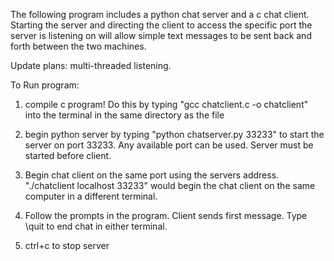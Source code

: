 The following program includes a python chat server and a c chat client. Starting the server and directing the client to access the specific port the server is listening on will allow simple text messages to be sent back and forth between the two machines.

Update plans:
	multi-threaded listening. 


To Run program:
1. compile c program! Do this by typing "gcc chatclient.c -o chatclient" into the terminal in the same directory as the file

2. begin python server by typing "python chatserver.py 33233" to start the server on port 33233. Any available port can be used. Server must be started before client. 

3. Begin chat client on the same port using the servers address. "./chatclient localhost 33233" would begin the chat client on the same computer in a different terminal. 

4. Follow the prompts in the program. Client sends first message. Type \quit to end chat in either terminal.

5. ctrl+c to stop server



